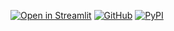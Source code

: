 [![Open in Streamlit][share_badge]][share_link] [![GitHub][github_badge]][github_link] [![PyPI][pypi_badge]][pypi_link]

[share_badge]: https://static.streamlit.io/badges/streamlit_badge_black_white.svg
[share_link]: https://share.streamlit.io/sugatoray/streamlit-player-demo/main/app.py

[github_badge]: https://badgen.net/badge/icon/GitHub?icon=github&color=black&label
[github_link]: https://github.com/okld/streamlit-player

[pypi_badge]: https://badgen.net/pypi/v/streamlit-player?icon=pypi&color=black&label
[pypi_link]: https://pypi.org/project/streamlit-player
